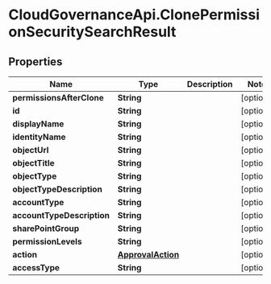 # CloudGovernanceApi.ClonePermissionSecuritySearchResult

## Properties

Name | Type | Description | Notes
------------ | ------------- | ------------- | -------------
**permissionsAfterClone** | **String** |  | [optional] 
**id** | **String** |  | [optional] 
**displayName** | **String** |  | [optional] 
**identityName** | **String** |  | [optional] 
**objectUrl** | **String** |  | [optional] 
**objectTitle** | **String** |  | [optional] 
**objectType** | **String** |  | [optional] 
**objectTypeDescription** | **String** |  | [optional] 
**accountType** | **String** |  | [optional] 
**accountTypeDescription** | **String** |  | [optional] 
**sharePointGroup** | **String** |  | [optional] 
**permissionLevels** | **String** |  | [optional] 
**action** | [**ApprovalAction**](ApprovalAction.md) |  | [optional] 
**accessType** | **String** |  | [optional] 


